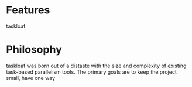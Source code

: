 # Features

taskloaf 

# Philosophy

taskloaf was born out of a distaste with the size and complexity of existing task-based parallelism tools. The primary goals are to keep the project small, have one way 
